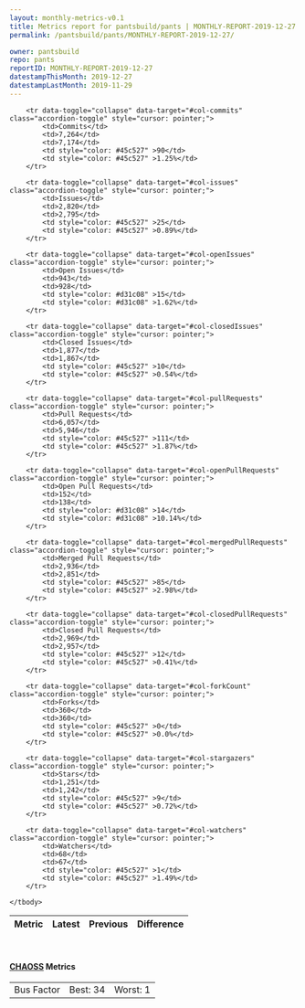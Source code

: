 ```yaml
---
layout: monthly-metrics-v0.1
title: Metrics report for pantsbuild/pants | MONTHLY-REPORT-2019-12-27 | 2019-12-27
permalink: /pantsbuild/pants/MONTHLY-REPORT-2019-12-27/

owner: pantsbuild
repo: pants
reportID: MONTHLY-REPORT-2019-12-27
datestampThisMonth: 2019-12-27
datestampLastMonth: 2019-11-29
---
```



<table class="table table-condensed" style="border-collapse:collapse;">
    <thead>
    <tr>
        <th>Metric</th>
        <th>Latest</th>
        <th>Previous</th>
        <th colspan="2" style="text-align: center;">Difference</th>
    </tr>
    </thead>
    <tbody>

        <tr data-toggle="collapse" data-target="#col-commits" class="accordion-toggle" style="cursor: pointer;">
            <td>Commits</td>
            <td>7,264</td>
            <td>7,174</td>
            <td style="color: #45c527" >90</td>
            <td style="color: #45c527" >1.25%</td>
        </tr>
        
        <tr data-toggle="collapse" data-target="#col-issues" class="accordion-toggle" style="cursor: pointer;">
            <td>Issues</td>
            <td>2,820</td>
            <td>2,795</td>
            <td style="color: #45c527" >25</td>
            <td style="color: #45c527" >0.89%</td>
        </tr>
        
        <tr data-toggle="collapse" data-target="#col-openIssues" class="accordion-toggle" style="cursor: pointer;">
            <td>Open Issues</td>
            <td>943</td>
            <td>928</td>
            <td style="color: #d31c08" >15</td>
            <td style="color: #d31c08" >1.62%</td>
        </tr>
        
        <tr data-toggle="collapse" data-target="#col-closedIssues" class="accordion-toggle" style="cursor: pointer;">
            <td>Closed Issues</td>
            <td>1,877</td>
            <td>1,867</td>
            <td style="color: #45c527" >10</td>
            <td style="color: #45c527" >0.54%</td>
        </tr>
        
        <tr data-toggle="collapse" data-target="#col-pullRequests" class="accordion-toggle" style="cursor: pointer;">
            <td>Pull Requests</td>
            <td>6,057</td>
            <td>5,946</td>
            <td style="color: #45c527" >111</td>
            <td style="color: #45c527" >1.87%</td>
        </tr>
        
        <tr data-toggle="collapse" data-target="#col-openPullRequests" class="accordion-toggle" style="cursor: pointer;">
            <td>Open Pull Requests</td>
            <td>152</td>
            <td>138</td>
            <td style="color: #d31c08" >14</td>
            <td style="color: #d31c08" >10.14%</td>
        </tr>
        
        <tr data-toggle="collapse" data-target="#col-mergedPullRequests" class="accordion-toggle" style="cursor: pointer;">
            <td>Merged Pull Requests</td>
            <td>2,936</td>
            <td>2,851</td>
            <td style="color: #45c527" >85</td>
            <td style="color: #45c527" >2.98%</td>
        </tr>
        
        <tr data-toggle="collapse" data-target="#col-closedPullRequests" class="accordion-toggle" style="cursor: pointer;">
            <td>Closed Pull Requests</td>
            <td>2,969</td>
            <td>2,957</td>
            <td style="color: #45c527" >12</td>
            <td style="color: #45c527" >0.41%</td>
        </tr>
        
        <tr data-toggle="collapse" data-target="#col-forkCount" class="accordion-toggle" style="cursor: pointer;">
            <td>Forks</td>
            <td>360</td>
            <td>360</td>
            <td style="color: #45c527" >0</td>
            <td style="color: #45c527" >0.0%</td>
        </tr>
        
        <tr data-toggle="collapse" data-target="#col-stargazers" class="accordion-toggle" style="cursor: pointer;">
            <td>Stars</td>
            <td>1,251</td>
            <td>1,242</td>
            <td style="color: #45c527" >9</td>
            <td style="color: #45c527" >0.72%</td>
        </tr>
        
        <tr data-toggle="collapse" data-target="#col-watchers" class="accordion-toggle" style="cursor: pointer;">
            <td>Watchers</td>
            <td>68</td>
            <td>67</td>
            <td style="color: #45c527" >1</td>
            <td style="color: #45c527" >1.49%</td>
        </tr>
        
    </tbody>
</table>
<br>
<h4><a target="_blank" href="https://chaoss.community/">CHAOSS</a> Metrics</h4>

<table class="table table-condensed" style="border-collapse:collapse;">
    <tbody>
        <td>Bus Factor</td>
        <td>Best: 34</td>
        <td>Worst: 1</td>
    </tbody>
</table>
